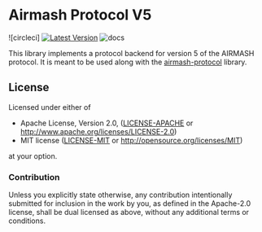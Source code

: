 
# Airmash Protocol V5

![circleci] [![Latest Version]][crates.io] ![docs]

[Latest Version]: https://img.shields.io/crates/v/airmash-protocol-v5.svg
[crates.io]: https://crates.io/crates/airmash-protocol-v5
[docs]: https://docs.rs/airmash-protocol-v5/badge.svg

This library implements a protocol backend for
version 5 of the AIRMASH protocol. It is meant
to be used along with the 
[airmash-protocol](https://crates.io/crate/airmash-protocol)
library.

## License

Licensed under either of

 * Apache License, Version 2.0, ([LICENSE-APACHE](LICENSE-APACHE) or http://www.apache.org/licenses/LICENSE-2.0)
 * MIT license ([LICENSE-MIT](LICENSE-MIT) or http://opensource.org/licenses/MIT)

at your option.

### Contribution

Unless you explicitly state otherwise, any contribution intentionally
submitted for inclusion in the work by you, as defined in the Apache-2.0
license, shall be dual licensed as above, without any additional terms or
conditions.
